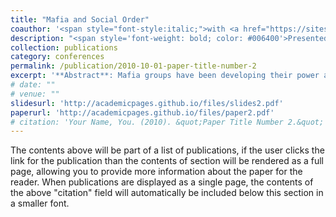 ```yaml
---
title: "Mafia and Social Order"
coauthor: '<span style="font-style:italic;">with <a href="https://sites.google.com/view/giuseppedefeo">Giuseppe De Feo</a> and <a href="https://sites.google.com/view/gdeluca/home">Giacomo De Luca</a></span>'
description: "<span style='font-weight: bold; color: #006400'>Presented at:</span> Administrative Data Workshop (University of Liverpool, 2024) - Second City History and Economics Meeting (University of Birmingham, 2025)"
collection: publications
category: conferences
permalink: /publication/2010-10-01-paper-title-number-2
excerpt: '**Abstract**: Mafia groups have been developing their power and local control over Sicily since the 19th century by enforcing an alternative institutional system with its own laws. In this paper, we test the historical effect of the Mafia on the legal judiciary as an alternative mechanism of conflict resolution. Under an IV approach, we find that the presence of the Mafia reduces the number of lawyers and the number of civil sentences at the tribunal level.'
# date: ""
# venue: ""
slidesurl: 'http://academicpages.github.io/files/slides2.pdf'
paperurl: 'http://academicpages.github.io/files/paper2.pdf'
# citation: 'Your Name, You. (2010). &quot;Paper Title Number 2.&quot; <i>Journal 1</i>. 1(2).'
---
```


The contents above will be part of a list of publications, if the user clicks the link for the publication than the contents of section will be rendered as a full page, allowing you to provide more information about the paper for the reader. When publications are displayed as a single page, the contents of the above "citation" field will automatically be included below this section in a smaller font.
